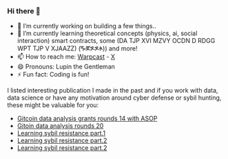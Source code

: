




### Hi there 👋

- 🔭 I’m currently working on building a few things..
- 🌱 I’m currently learning theoretical concepts (physics, ai, social interaction) smart contracts, some (DA TJP XVI MZVY OCDN D RDGG WPT TJP V XJAAZZ) (ⶔⶎⶌⶌⶊ)) and more! 
- 📫 How to reach me: [Warpcast](https://warpcast.com/sirlupinwatson) - [X](https://twitter.com/Sirlupinwatson)
- 😄 Pronouns: Lupin the Gentleman
- ⚡ Fun fact: Coding is fun!


I listed interesting publication I made in the past and if you work with data, data science or have any motivation around cyber defense or sybil hunting, these might be valuable for you:

-  [Gitcoin data analysis grants rounds 14 with ASOP](https://hackmd.io/UOlkSVK0QMSEsKEB3fUFjQ?view)
-  [Gitoin data analysis rounds 20](https://github.com/sirlupinwatson/GG20xOSO)
-  [Learning sybil resistance part.1](https://gov.gitcoin.co/t/learning-sybil-resistance-work-in-progress-part-1/10536)    
-  [Learning sybil resistance part.2](https://gov.gitcoin.co/t/learning-sybil-resistance-work-in-progress-part-2/10537)
-  [Learning sybil resistance part.2](https://gov.gitcoin.co/t/learning-sybil-resistance-work-in-progress-part-3/10644)




